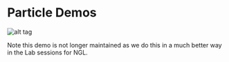 # Particle Demos
![alt tag](http://nccastaff.bournemouth.ac.uk/jmacey/GraphicsLib/Demos/Particles.png)

Note this demo is not longer maintained as we do this in a much better way in the Lab sessions for NGL.